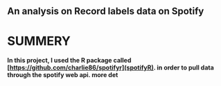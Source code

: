 ## An analysis on Record labels data on Spotify
# SUMMERY
#### In this project, I used the R package called [https://github.com/charlie86/spotifyr](spotifyR). in order to pull data through the spotify web api. more det
